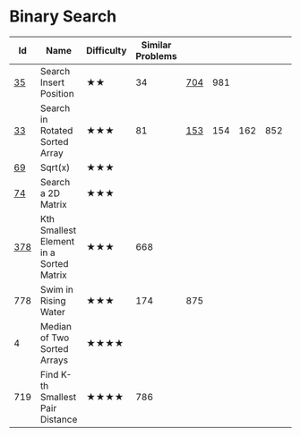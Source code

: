 # Binary Search
Id	|Name	|Difficulty	|Similar Problems|||||							Comments
---|---|---|---|---|---|---|---|---
[35](https://leetcode.com/problems/search-insert-position/)	|Search Insert Position	|★★	|34|	[704](https://leetcode.com/problems/binary-search/)|	981	|		| |		upper_bound
[33](https://leetcode.com/problems/search-in-rotated-sorted-array/)	|Search in Rotated Sorted Array	|★★★|	81|	[153](https://leetcode.com/problems/find-minimum-in-rotated-sorted-array/)	|154|	162	|852	|		rotated / peak
[69](https://leetcode.com/problems/sqrtx/)	|Sqrt(x)|	★★★		||||||						upper_bound
[74](https://leetcode.com/problems/search-a-2d-matrix/)	|Search a 2D Matrix|	★★★	||||||							treat 2d as 1d
[378](https://leetcode.com/problems/kth-smallest-element-in-a-sorted-matrix/)	|Kth Smallest Element in a Sorted Matrix	|★★★|	668	||||||						kth + matrix
778	|Swim in Rising Water	|★★★	|174	|875	||||					guess ans and check
4	|Median of Two Sorted Arrays	|★★★★	||||||							
719	|Find K-th Smallest Pair Distance	|★★★★|	786		|||||					kth + two pointers
